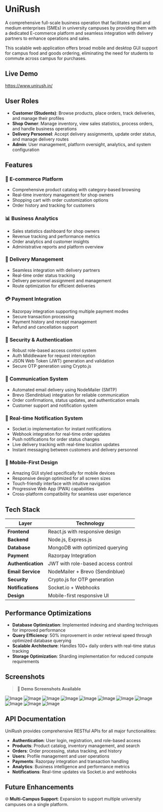 # **UniRush** 
A comprehensive full-scale business operation that facilitates small and medium enterprises (SMEs) in university campuses by providing them with a dedicated E-commerce platform and seamless integration with delivery partners to enhance operations and sales.

This scalable web application offers broad mobile and desktop GUI support for campus food and goods ordering, eliminating the need for students to commute across campus for purchases.

## Live Demo
https://www.unirush.in/

## User Roles

- **Customer (Students)**: Browse products, place orders, track deliveries, and manage their profiles
- **Shop Owner**: Manage inventory, view sales statistics, process orders, and handle business operations
- **Delivery Personnel**: Accept delivery assignments, update order status, and manage delivery routes
- **Admin**: User management, platform oversight, analytics, and system configuration

## Features

### 🛒 **E-commerce Platform**
- Comprehensive product catalog with category-based browsing
- Real-time inventory management for shop owners
- Shopping cart with order customization options
- Order history and tracking for customers

### 📊 **Business Analytics**
- Sales statistics dashboard for shop owners
- Revenue tracking and performance metrics
- Order analytics and customer insights
- Administrative reports and platform overview

### 🚚 **Delivery Management**
- Seamless integration with delivery partners
- Real-time order status tracking
- Delivery personnel assignment and management
- Route optimization for efficient deliveries

### 💳 **Payment Integration**
- Razorpay integration supporting multiple payment modes
- Secure transaction processing
- Payment history and receipt management
- Refund and cancellation support

### 🔐 **Security & Authentication**
- Robust role-based access control system
- Auth Middleware for request interception
- JSON Web Token (JWT) generation and validation
- Secure OTP generation using Crypto.js

### 📧 **Communication System**
- Automated email delivery using NodeMailer (SMTP)
- Brevo (Sendinblue) integration for reliable communication
- Order confirmations, status updates, and authentication emails
- Customer support and notification system

### 🔔 **Real-time Notification System**
- Socket.io implementation for instant notifications
- Webhook integration for real-time order updates
- Push notifications for order status changes
- Live delivery tracking with real-time location updates
- Instant messaging between customers and delivery personnel

### 📱 **Mobile-First Design**
- Amazing GUI styled specifically for mobile devices
- Responsive design optimized for all screen sizes
- Touch-friendly interface with intuitive navigation
- Progressive Web App (PWA) capabilities
- Cross-platform compatibility for seamless user experience

## Tech Stack

| Layer              | Technology                           |
|-------------------|--------------------------------------|
| **Frontend**       | React.js with responsive design      |
| **Backend**        | Node.js, Express.js                 |
| **Database**       | MongoDB with optimized querying     |
| **Payment**        | Razorpay Integration                 |
| **Authentication** | JWT with role-based access control  |
| **Email Service**  | NodeMailer + Brevo (Sendinblue)     |
| **Security**       | Crypto.js for OTP generation        |
| **Notifications**  | Socket.io + Webhooks                |
| **Design**         | Mobile-first responsive UI          |

## Performance Optimizations

- **Database Optimization**: Implemented indexing and sharding techniques for improved performance
- **Query Efficiency**: 50% improvement in order retrieval speed through optimized database querying
- **Scalable Architecture**: Handles 100+ daily orders with real-time status tracking
- **Storage Optimization**: Sharding implementation for reduced compute requirements



## Screenshots

> **📸 Demo Screenshots Available**
> 
![Image](https://github.com/user-attachments/assets/cae79c64-092b-4394-b9c4-2648131a114a)
![Image](https://github.com/user-attachments/assets/01039d78-8c3c-4d0c-aa4c-b3acbe374df2)
![Image](https://github.com/user-attachments/assets/d15fcbd2-6c08-435d-a026-6b7db380e132)
![Image](https://github.com/user-attachments/assets/1decdafb-0c33-4a21-b9ad-8f6cd4d06f63)
![Image](https://github.com/user-attachments/assets/db1e5ba0-23e8-4e0b-bbb2-526d6e0e62d8)
![Image](https://github.com/user-attachments/assets/ef1ab205-fabe-44b2-a8c0-6bcd0536b950)
![Image](https://github.com/user-attachments/assets/d51f0583-7224-4f6b-ba4c-0de9fefcf6c2)
![Image](https://github.com/user-attachments/assets/8b2b1399-3038-4b15-8b83-f241d0091ca6)
![Image](https://github.com/user-attachments/assets/b80408b4-db05-4920-ab45-ed90e96fca53)
![Image](https://github.com/user-attachments/assets/cab58b6f-fa6f-4940-b3b7-0309321b5f4b)
![Image](https://github.com/user-attachments/assets/d1840bbe-0e50-4d1a-a0ea-79810b15e38a)

## API Documentation

UniRush provides comprehensive RESTful APIs for all major functionalities:

- **Authentication**: User login, registration, and role-based access
- **Products**: Product catalog, inventory management, and search
- **Orders**: Order processing, status tracking, and history
- **Users**: Profile management and user operations
- **Payments**: Razorpay integration and transaction handling
- **Analytics**: Business intelligence and performance metrics
- **Notifications**: Real-time updates via Socket.io and webhooks



## Future Enhancements

🌐 **Multi-Campus Support**:
Expansion to support multiple university campuses on a single platform.

